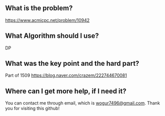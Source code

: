 ## What is the problem?

<https://www.acmicpc.net/problem/10942>

## What Algorithm should I use?

DP

## What was the key point and the hard part?

Part of 1509
https://blog.naver.com/crazem/222744670081

## Where can I get more help, if I need it?

You can contact me through email, which is wogur7496@gmail.com.
Thank you for visiting this github!

